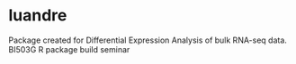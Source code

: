 # luandre
Package created for Differential Expression Analysis of bulk RNA-seq data.
BI503G R package build seminar



